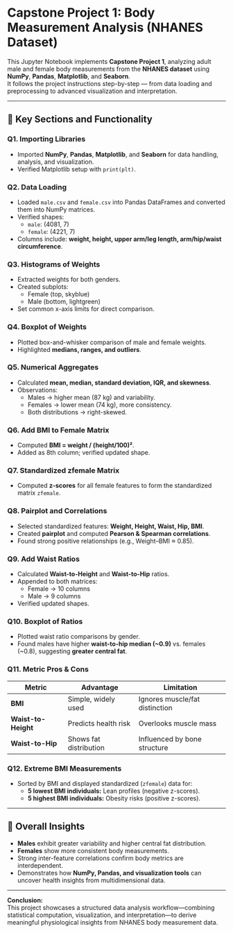 # Capstone Project 1: Body Measurement Analysis (NHANES Dataset)

This Jupyter Notebook implements **Capstone Project 1**, analyzing adult male and female body measurements from the **NHANES dataset** using **NumPy**, **Pandas**, **Matplotlib**, and **Seaborn**.  
It follows the project instructions step-by-step — from data loading and preprocessing to advanced visualization and interpretation.

---

## 🔹 Key Sections and Functionality

### **Q1. Importing Libraries**
- Imported **NumPy**, **Pandas**, **Matplotlib**, and **Seaborn** for data handling, analysis, and visualization.  
- Verified Matplotlib setup with `print(plt)`.

### **Q2. Data Loading**
- Loaded `male.csv` and `female.csv` into Pandas DataFrames and converted them into NumPy matrices.  
- Verified shapes:  
  - `male`: (4081, 7)  
  - `female`: (4221, 7)  
- Columns include: **weight, height, upper arm/leg length, arm/hip/waist circumference**.

### **Q3. Histograms of Weights**
- Extracted weights for both genders.  
- Created subplots:  
  - Female (top, skyblue)  
  - Male (bottom, lightgreen)  
- Set common x-axis limits for direct comparison.

### **Q4. Boxplot of Weights**
- Plotted box-and-whisker comparison of male and female weights.  
- Highlighted **medians, ranges, and outliers**.

### **Q5. Numerical Aggregates**
- Calculated **mean, median, standard deviation, IQR, and skewness**.  
- Observations:  
  - Males → higher mean (87 kg) and variability.  
  - Females → lower mean (74 kg), more consistency.  
  - Both distributions → right-skewed.

### **Q6. Add BMI to Female Matrix**
- Computed **BMI = weight / (height/100)²**.  
- Added as 8th column; verified updated shape.

### **Q7. Standardized zfemale Matrix**
- Computed **z-scores** for all female features to form the standardized matrix `zfemale`.

### **Q8. Pairplot and Correlations**
- Selected standardized features: **Weight, Height, Waist, Hip, BMI**.  
- Created **pairplot** and computed **Pearson & Spearman correlations**.  
- Found strong positive relationships (e.g., Weight–BMI ≈ 0.85).

### **Q9. Add Waist Ratios**
- Calculated **Waist-to-Height** and **Waist-to-Hip** ratios.  
- Appended to both matrices:  
  - Female → 10 columns  
  - Male → 9 columns  
- Verified updated shapes.

### **Q10. Boxplot of Ratios**
- Plotted waist ratio comparisons by gender.  
- Found males have higher **waist-to-hip median (~0.9)** vs. females (~0.8), suggesting **greater central fat**.

### **Q11. Metric Pros & Cons**
| Metric | Advantage | Limitation |
|--------|------------|------------|
| **BMI** | Simple, widely used | Ignores muscle/fat distinction |
| **Waist-to-Height** | Predicts health risk | Overlooks muscle mass |
| **Waist-to-Hip** | Shows fat distribution | Influenced by bone structure |

### **Q12. Extreme BMI Measurements**
- Sorted by BMI and displayed standardized (`zfemale`) data for:
  - **5 lowest BMI individuals:** Lean profiles (negative z-scores).  
  - **5 highest BMI individuals:** Obesity risks (positive z-scores).

---

## 🔹 Overall Insights
- **Males** exhibit greater variability and higher central fat distribution.  
- **Females** show more consistent body measurements.  
- Strong inter-feature correlations confirm body metrics are interdependent.  
- Demonstrates how **NumPy, Pandas, and visualization tools** can uncover health insights from multidimensional data.

---

**Conclusion:**  
This project showcases a structured data analysis workflow—combining statistical computation, visualization, and interpretation—to derive meaningful physiological insights from NHANES body measurement data.
